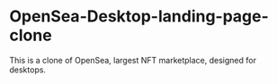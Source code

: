 # OpenSea-Desktop-landing-page-clone
This is a clone of OpenSea, largest NFT marketplace, designed for desktops.
